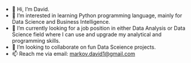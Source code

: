 - 👋 Hi, I’m David.
- 👀 I’m interested in learning Python programming language, mainly for Data Science and Business Intelligence.
- 🌱 I’m currently looking for a job position in either Data Analysis or Data Science field where I can use and upgrade my analytical and programming skills.
- 💞️ I’m looking to collaborate on fun Data Sceience projects.
- 📫 Reach me via email: markov.david1@gmail.com

<!---
dvd998/dvd998 is a ✨ special ✨ repository because its `README.md` (this file) appears on your GitHub profile.
You can click the Preview link to take a look at your changes.
--->
